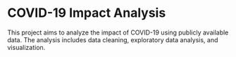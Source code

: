 # COVID-19 Impact Analysis

This project aims to analyze the impact of COVID-19 using publicly available data. The analysis includes data cleaning, exploratory data analysis, and visualization.
